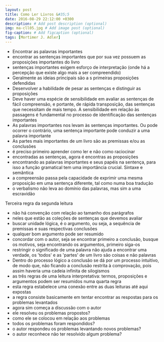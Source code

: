 ```yaml
---
layout: post
title: Como Ler Livros &#35;5
date: 2016-08-29 22:12:00 +0300
description: # Add post description (optional)
img: ma-cll05.jpg # Add image post (optional)
fig-caption: # Add figcaption (optional)
tags: [Mortimer J. Adler]
---
```


* Encontrar as palavras importantes
* encontrar as sentenças importantes que por sua vez possuem as proposições importantes do livro
* sentenças importantes exigem esforço de interpretação (onde há a percepção que existe algo mais a ser compreendido)
* Geralmente as ideias principais são a s primeiras proposições defendidas
* Desenvolver a habilidade de pesar as sentenças e distinguir as proposições
* Deve haver uma espécie de sensibilidade em avaliar as sentenças de fácil compreensão, e portante, de rápida transposição, das sentenças que necessitam de mais tempo. A sensibilidade em relação às passagens é fundamental no processo de identificação das sentenças importantes
* As palavras importantes nos levam às sentenças importantes. Ou pode ocorrer o contrário, uma sentença importante pode conduzir a uma palavra importante
* As partes mais importantes de um livro são as premissas e/ou as conclusões
* é preciso primeiro aprender como ler e não como raciocinar 
* encontradas as sentenças, agora é encontras as proposições
* encontrando as palavras importantes e seus papéis na sentença, para isso a função gramatical tem uma importância crucial. Sintaxe e semântica
* a compreensão passa pela capacidade de exprimir uma mesma proposição em uma sentença diferente, tal como numa boa tradução
* o verbalismo não leva ao domínio das palavras, mas sim a uma escravidão

Terceira regra da segunda leitura

* não há convenção com relação ao tamanho dos parágrafos
* neles que estão as coleções de sentenças que devemos avaliar 
* buscar unidade lógica, é o argumento, ou seja, a sequência de premissas e suas respectivas conclusões
* qualquer bom argumento pode ser resumido 
* concordar com o autor, seja se encontrar primeiro a conclusão, busque os motivos, seja encontrando os argumentos, primeiro siga-os
* restringir o significado de uma palavra não ajuda a encontrar uma verdade, os 'todos' e as 'partes' de um livro são coisas e não palavras
* Dentro do processo lógico a conclusão se dá por um processo intuitivo, de modo que, não ficando a conclusão restrita à comprovação, pois assim haveria uma cadeia infinita de silogismos
* as três regras de uma leitura interpretativa: termos, proposições e argumentos podem ser resumidos numa quarta regra
* esta regra estabelece uma conexão entre as duas leituras até aqui expostas 
* a regra consiste basicamente em tentar encontrar as respostas para os problemas levantados
* agora sim começa a discussão com o autor 
* ele resolveu os problemas propostos?
* como ele se colocou  em relação aos problemas
* todos os problemas foram respondidos?
* o autor respondeu os problemas levantando novos problemas?
* o autor reconhece não ter resolvido algum problema?


